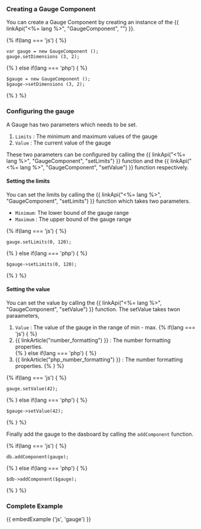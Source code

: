 
### Creating a Gauge Component

You can create a Gauge Component by creating an instance of the {{ linkApi("<%= lang %>", "GaugeComponent", "") }}.

{% if(lang === 'js') { %}
~~~
var gauge = new GaugeComponent ();
gauge.setDimensions (3, 2);
~~~
{% } else if(lang === 'php') { %}
~~~
$gauge = new GaugeComponent ();
$gauge->setDimensions (3, 2);
~~~
{% } %}


### Configuring the gauge

A Gauge has two parameters which needs to be set.

1. `Limits` : The minimum and maximum values of the gauge
2. `Value` : The current value of the gauge

These two parameters can be configured by calling the {{ linkApi("<%= lang %>", "GaugeComponent", "setLimits") }} function and the  {{ linkApi("<%= lang %>", "GaugeComponent", "setValue") }} function respectively.


#### Setting the limits

You can set the limits by calling the {{ linkApi("<%= lang %>", "GaugeComponent", "setLimits") }} function which takes two parameters.

* `Minimum`: The lower bound of the gauge range
* `Maximum` : The upper bound of the gauge range

{% if(lang === 'js') { %}
~~~
gauge.setLimits(0, 120);
~~~
{% } else if(lang === 'php') { %}
~~~
$gauge->setLimits(0, 120);
~~~
{% } %}

#### Setting the value

You can set the value by calling the  {{ linkApi("<%= lang %>", "GaugeComponent", "setValue") }} function. The setValue takes twon paraameters,

1. `Value` : The value of the gauge in the range of min - max.
{% if(lang === 'js') { %}
2. {{ linkArticle("number_formatting") }} : The number formatting properties.    
{% } else if(lang === 'php') { %}
2. {{ linkArticle("php_number_formatting") }} : The number formatting properties.
{% } %}


{% if(lang === 'js') { %}
~~~
gauge.setValue(42);
~~~
{% } else if(lang === 'php') { %}
~~~
$gauge->setValue(42);
~~~
{% } %}

Finally add the gauge to the dasboard by calling the `addComponent` function.

{% if(lang === 'js') { %}
~~~
db.addComponent(gauge);
~~~
{% } else if(lang === 'php') { %}
~~~
$db->addComponent($gauge);
~~~
{% } %}

### Complete Example

{{ embedExample ('js', 'gauge') }}